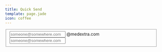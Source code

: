 ```yaml
---
title: Quick Send
template: page.jade
icon: coffee
---
```




<form class="ink-form" ng-controller="quick-send">
    <fieldset>
        <div class="control-group">
            <span class="control large-40 push-center">
                <input id="text-input" type="email" placeholder="someone@somewhere.com" ng-model="sender">
            </span>
            <span class="large-40 push-center">
                @medextra.com
            </span>
            <div class="control large-80 push-center">
                <input id="text-input" type="email" placeholder="someone@somewhere.com" ng-model="sender">
            </div>
        </div>
    </fieldset>
</form>

